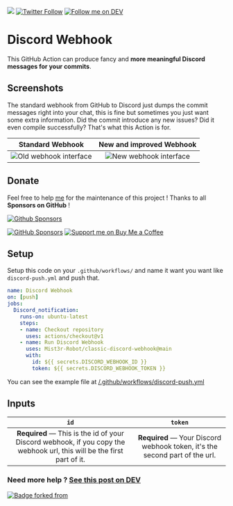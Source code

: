 [![](https://img.shields.io/badge/-Github_Actions-2088FF?style=for-the-badge&logo=github-actions&logoColor=white)](https://github.com/marketplace/actions/classic-discord-webhook) [![Twitter Follow](https://img.shields.io/twitter/follow/Thomasbnt_?color=%231DA1F2&label=Follow%20me&logo=Twitter&style=for-the-badge)](https://twitter.com/Thomasbnt_) [![Follow me on DEV](https://img.shields.io/badge/dev.to-%2308090A.svg?&style=for-the-badge&logo=dev.to&logoColor=white&alt=devto)](https://dev.to/thomasbnt)

# Discord Webhook
This GitHub Action can produce fancy and **more meaningful Discord messages for your commits**.

## Screenshots
The standard webhook from GitHub to Discord just dumps the commit messages right into your chat, this is fine but sometimes you just want some extra information. Did the commit introduce any new issues? Did it even compile successfully? That's what this Action is for.

| Standard Webhook | New and improved Webhook |
|:-----------:|:----------------------------------------------------------:|
| ![Old webhook interface](https://user-images.githubusercontent.com/14293805/90334058-11e81900-dfcb-11ea-8de0-f01a7591254d.png) | ![New webhook interface](https://user-images.githubusercontent.com/14293805/110182888-faa93580-7e0d-11eb-8b03-31c443698ffd.png) |

## Donate
Feel free to help [me](https://github.com/thomasbnt) for the maintenance of this project !
Thanks to all **Sponsors on GitHub** !

[![Github Sponsors](https://cdn.jsdelivr.net/gh/thomasbnt/sponsors@1.0/sponsors.svg)](https://github.com/sponsors/thomasbnt)

[![GitHub Sponsors](https://img.shields.io/badge/Sponsor%20me-%23EA54AE.svg?&style=for-the-badge&logo=github-sponsors&logoColor=white)](https://github.com/sponsors/thomasbnt) [![Support me on Buy Me a Coffee](https://img.shields.io/badge/Support%20me-on%20Buy%20Me%20a%20Coffee-%23FFDD00?style=for-the-badge&logo=buy-me-a-coffee&logoColor=white)](https://www.buymeacoffee.com/thomasbnt?via=thomasbnt)


## Setup
Setup this code on your  `.github/workflows/` and name it want you want like `discord-push.yml` and push that. 
```yml
name: Discord Webhook
on: [push]
jobs:
  Discord_notification:
    runs-on: ubuntu-latest
    steps:
    - name: Checkout repository
      uses: actions/checkout@v1
    - name: Run Discord Webhook
      uses: Mist3r-Robot/classic-discord-webhook@main
      with:
        id: ${{ secrets.DISCORD_WEBHOOK_ID }}
        token: ${{ secrets.DISCORD_WEBHOOK_TOKEN }}
```

You can see the example file at [/.github/workflows/discord-push.yml](/.github/workflows/discord-push.yml)
## Inputs

| `id` | `token` |
|:-----------:|:----------------------------------------------------------:|
| **Required** — This is the id of your Discord webhook, if you copy the webhook url, this will be the first part of it. | **Required** — Your Discord webhook token, it's the second part of the url. |


### Need more help ? [See this post on DEV](https://dev.to/mrrobot/follow-your-repository-from-discord-52ge) 

[![Badge forked from](https://img.shields.io/badge/Forked-from%20Slimefun%2Fdiscordwebhook-black?logo=GitHub&style=for-the-badge)](https://github.com/Slimefun/discord-webhook)
